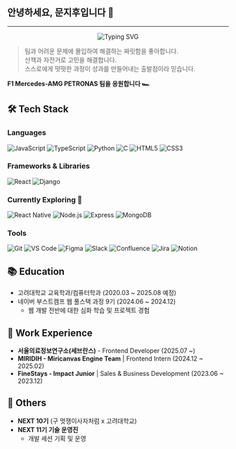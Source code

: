 ## 안녕하세요, 문지후입니다 🏁
---

<div align="center">
  
![Typing SVG](https://readme-typing-svg.herokuapp.com?font=Fira+Code&size=22&duration=3000&pause=1000&color=36BCF7FF&center=true&vCenter=true&width=400&lines=Frontend+Developer;as+a+Problem+Solver)

</div>

> 팀과 어려운 문제에 몰입하여 해결하는 짜릿함을 좋아합니다.  
> 산책과 자전거로 고민을 해결합니다.  
> 스스로에게 떳떳한 과정이 성과를 만들어내는 출발점이라 믿습니다.

**F1 Mercedes-AMG PETRONAS 팀을 응원합니다 🏎️**


## 🛠️ Tech Stack

### Languages
![JavaScript](https://img.shields.io/badge/-JavaScript-F7DF1E?style=flat-square&logo=javascript&logoColor=black)
![TypeScript](https://img.shields.io/badge/-TypeScript-3178C6?style=flat-square&logo=typescript&logoColor=white)
![Python](https://img.shields.io/badge/-Python-3776AB?style=flat-square&logo=python&logoColor=white)
![C](https://img.shields.io/badge/-C-A8B9CC?style=flat-square&logo=c&logoColor=black)
![HTML5](https://img.shields.io/badge/-HTML5-E34F26?style=flat-square&logo=html5&logoColor=white)
![CSS3](https://img.shields.io/badge/-CSS3-1572B6?style=flat-square&logo=css3&logoColor=white)

### Frameworks & Libraries
![React](https://img.shields.io/badge/-React-61DAFB?style=flat-square&logo=react&logoColor=black)
![Django](https://img.shields.io/badge/-Django-092E20?style=flat-square&logo=django&logoColor=white)

### Currently Exploring 🌱
![React Native](https://img.shields.io/badge/-React_Native-61DAFB?style=flat-square&logo=react&logoColor=black)
![Node.js](https://img.shields.io/badge/-Node.js-339933?style=flat-square&logo=node.js&logoColor=white)
![Express](https://img.shields.io/badge/-Express-000000?style=flat-square&logo=express&logoColor=white)
![MongoDB](https://img.shields.io/badge/-MongoDB-47A248?style=flat-square&logo=mongodb&logoColor=white)

### Tools
![Git](https://img.shields.io/badge/-Git-F05032?style=flat-square&logo=git&logoColor=white)
![VS Code](https://img.shields.io/badge/-VS_Code-007ACC?style=flat-square&logo=visual-studio-code&logoColor=white)
![Figma](https://img.shields.io/badge/-Figma-F24E1E?style=flat-square&logo=figma&logoColor=white)
![Slack](https://img.shields.io/badge/-Slack-4A154B?style=flat-square&logo=slack&logoColor=white)
![Confluence](https://img.shields.io/badge/-Confluence-172BF4?style=flat-square&logo=confluence&logoColor=white)
![Jira](https://img.shields.io/badge/-Jira-0052CC?style=flat-square&logo=jira&logoColor=white)
![Notion](https://img.shields.io/badge/-Notion-000000?style=flat-square&logo=notion&logoColor=white)

## 📚 Education

- 고려대학교 교육학과/컴퓨터학과 (2020.03 ~ 2025.08 예정)
- 네이버 부스트캠프 웹 풀스택 과정 9기 (2024.06 ~ 2024.12)
  - 웹 개발 전반에 대한 심화 학습 및 프로젝트 경험

## 💼 Work Experience

- **서울의료정보연구소(세브란스)** - Frontend Developer (2025.07 ~)
- **MIRIDIH - Miricanvas Engine Team** | Frontend Intern (2024.12 ~ 2025.02)
- **FineStays - Impact Junior** | Sales & Business Development (2023.06 ~ 2023.12)

## 🌟 Others
- **NEXT 10기** (구 멋쟁이사자처럼 x 고려대학교)
- **NEXT 11기 기술 운영진**
  - 개발 세션 기획 및 운영
